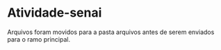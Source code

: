 # Atividade-senai
Arquivos foram movidos para a pasta arquivos antes de serem enviados para o ramo principal.
